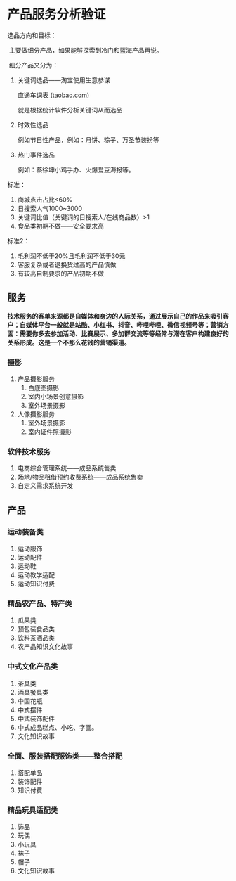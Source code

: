 # 产品服务分析验证

选品方向和目标：

​		主要做细分产品，如果能够探索到冷门和蓝海产品再说。

​		细分产品又分为：

1. 关键词选品——淘宝使用生意参谋

   [直通车词表 (taobao.com)](https://alimarket.taobao.com/markets/alimama/zhitongchecibiao)

   就是根据统计软件分析关键词从而选品

2. 时效性选品

   例如节日性产品，例如：月饼、粽子、万圣节装扮等

3. 热门事件选品

   例如：蔡徐坤小鸡手办、火爆爱豆海报等。

标准：

1. 商城点击占比<60%
2. 日搜索人气1000~3000
3. 关键词比值（关键词的日搜索人/在线商品数）>1
4. 食品类初期不做——安全要求高

标准2：

1. 毛利润不低于20%且毛利润不低于30元
2. 客服复杂或者退换货过高的产品慎做
3. 有较高自制要求的产品初期不做

## 服务

​		**技术服务的客单来源都是自媒体和身边的人际关系，通过展示自己的作品来吸引客户；自媒体平台一般就是站酷、小红书、抖音、哔哩哔哩、微信视频号等；营销方面：需要你多去参加活动、比赛展示、多加群交流等等经常与潜在客户构建良好的关系形成。这是一个不那么花钱的营销渠道。**

### 摄影

1. 产品摄影服务
   1. 白底图摄影
   2. 室内小场景创意摄影
   3. 室外场景摄影
2. 人像摄影服务
   1. 室外场景摄影
   2. 室内证件照摄影

### 软件技术服务

1. 电商综合管理系统——成品系统售卖
2. 场地/物品租借预约收费系统——成品系统售卖
3. 自定义需求系统开发

## 产品

### 运动装备类

1. 运动服饰
2. 运动配件
3. 运动鞋
4. 运动教学适配
5. 运动知识付费

### 精品农产品、特产类

1. 瓜果类
2. 预包装食品类
3. 饮料茶酒品类
4. 农产品知识文化故事

### 中式文化产品类

1. 茶具类
2. 酒具餐具类
3. 中国花瓶
4. 中式摆件
5. 中式装饰配件
6. 中式成品糕点、小吃、字画。
7. 文化知识故事

### 全面、服装搭配服饰类——整合搭配

1. 搭配单品
2. 装饰配件
3. 知识付费

### 精品玩具适配类

1. 饰品
2. 玩偶
3. 小玩具
4. 袜子
5. 帽子
6. 文化知识故事